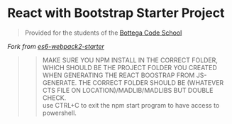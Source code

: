 # React with Bootstrap Starter Project

> Provided for the students of the [Bottega Code School](https://bottega.tech/)

*Fork from [es6-webpack2-starter](https://github.com/micooz/es6-webpack2-starter)*

>>MAKE SURE YOU NPM INSTALL IN THE CORRECT FOLDER, WHICH SHOULD BE THE PROJECT FOLDER YOU CREATED WHEN GENERATING THE REACT BOOSTRAP FROM JS-GENERATE. THE CORRECT FOLDER SHOULD BE (WHATEVER CTS FILE ON LOCATION)/MADLIB/MADLIBS BUT DOUBLE CHECK. <br>
>>use CTRL+C to exit the npm start program to have access to powershell.<br>